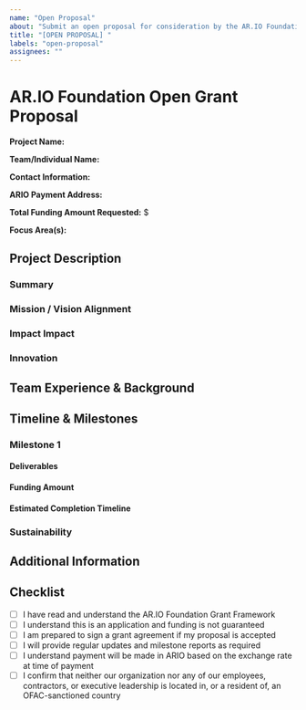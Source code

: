 ```yaml
---
name: "Open Proposal"
about: "Submit an open proposal for consideration by the AR.IO Foundation Grants Committee"
title: "[OPEN PROPOSAL] "
labels: "open-proposal"
assignees: ""
---
```


# AR.IO Foundation Open Grant Proposal

**Project Name:**
<!-- Provide a clear, concise name for your project -->

**Team/Individual Name:**  
<!-- Name of individual or entity submitting the proposal -->

**Contact Information:**  
<!-- Email for primary point of contact -->

**ARIO Payment Address:**  
<!-- Wallet address where grant funds should be sent -->

**Total Funding Amount Requested:** $  
<!-- Amount in USD, will be converted to ARIO at time of payment -->

**Focus Area(s):**  
<!-- Select all that apply:
- Developer Experience
- Integrations
- Search and Discovery
- Gateway Infrastructure and specialized implementations
- Community and Education
-->

## Project Description

### Summary
<!-- Provide a brief (1-2 paragraph) summary of your project -->

### Mission / Vision Alignment
<!-- Explain how this project aligns with the mission and vision of AR.IO Network -->

### Impact Impact
<!-- Explain how this project will positively impact the AR.IO Ecosystem -->
<!-- Who is the target audience for your proposal and how are you planning to engage them? -->
<!-- How will you measure the success of this project? What KPIs or metrics will you use? -->

### Innovation
<!-- Explain the core innovation the your idea or project brings to the AR.IO Ecosystem -->
<!-- How is your project or idea different/better thatn existing solutions (if any, show examples)? -->

## Team Experience & Background

<!-- Describe the relevant experience of each team member as it relates to this project -->
<!-- Please include links to previous works, Github and social profiles for all requests -->

## Timeline & Milestones

<!-- Break down your project into clear milestones with deliverables and estimated completion dates -->
<!-- We encourage you to include docs and diagrams to help us understand your archicture and proposed solution -->
<!-- For Medium and Large grants, payment will be made upon completion of each milestone -->
<!-- Please copy and paste the sections below and complete for each milestone -->

### Milestone 1

#### Deliverables

#### Funding Amount

#### Estimated Completion Timeline

### Sustainability
<!-- Describe how your project will be sustainable beyond the grant period. --> 
<!-- What is your strategy for ongoing maintenance, community engagement, and funding once initial grant funds are utilized? --> 
<!-- Outline any revenue models, partnerships, or cost-saving measures that will ensure long-term viability. -->

## Additional Information

<!-- Any additional information that you think would be helpful for the Grants Committee -->


## Checklist

- [ ] I have read and understand the AR.IO Foundation Grant Framework
- [ ] I understand this is an application and funding is not guaranteed
- [ ] I am prepared to sign a grant agreement if my proposal is accepted
- [ ] I will provide regular updates and milestone reports as required
- [ ] I understand payment will be made in ARIO based on the exchange rate at time of payment
- [ ] I confirm that neither our organization nor any of our employees, contractors, or executive leadership is located in, or a resident of, an OFAC-sanctioned country
